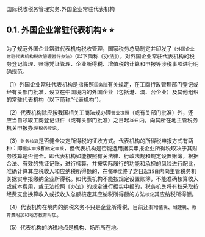 国际税收税务管理实务.外国企业常驻代表机构

## 0.1. 外国企业常驻代表机构:star: :star: 

为了规范外国企业常驻代表机构税收管理，国家税务总局制定并印发了`《外国企业常驻代表机构税收管理暂行办法》`（以下简称《办法》），对外国企业常驻代表机构的税务登记管理、账簿凭证管理、企业所得税、增值税的计算和申报等涉税事项进行明确规范。

（1）外国企业常驻代表机构是指按照`国务院`有关规定，在工商行政管理部门登记或经有关部门批准，设立在中国境内的外国企业（包括港、澳、台企业）及其他组织的常驻代表机构（以下简称“代表机构”）。

（2）代表机构除应按我国相关工商法规办理`营业执照`（或有关部门批准）外，还应当自领取工商登记证件（或有关部门批准）之日起`30日`内，向其所在地主管税务机关申报办理`税务登记`。

（3）`财务核算`是否健全决定所得税的征收方式。代表机构的所得税申报方式有两种：即`据实申报`和`核定申报`，但代表机构是否能选用据实申报企业所得税取决于其财务核算是否健全。即代表机构如能按照有关法律、行政法规和规定设置账簿，根据合法、有效的凭证记账，进行核算，并按实际履行的功能和承担的风险进行配比，准确计算其应税收入和应纳税所得额的，在每`季度`终了之日起`15日`内向主管税务机关据实申报缴纳企业所得税。如代表机构不能按规定设置账簿，不能准确核算收入或戚本费用，或无法按照《办法》的规定进行据实申报的，税务机关将有权采取按经费支出换算收入或按收入总额核定其应纳税所得额的方法`核定`其应纳税所得额。

（4）代表机构在境内的纳税义务不只是企业所得税，目前还有`增值税`、`城建税`、`教育费附加和地方教育附加`。

（5）代表机构的纳税地点是机构、场所所在地。

